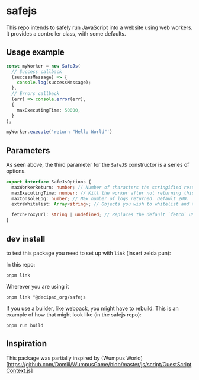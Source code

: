 # safejs

This repo intends to safely run JavaScript into a website using web workers. It provides a controller class, with some defaults.

## Usage example

```ts
const myWorker = new SafeJs(
  // Success callback
  (successMessage) => {
    console.log(successMessage);
  },
  // Errors callback
  (err) => console.error(err),
  {
    maxExecutingTime: 50000,
  }
);

myWorker.execute('return "Hello World"')
```

## Parameters
As seen above, the third parameter for the `SafeJS` constructor is a series of options.

```ts
export interface SafeJsOptions {
  maxWorkerReturn: number; // Number of characters the stringified result is allowed to return. Default 10000.
  maxExecutingTime: number; // Kill the worker after not returning this number of milliseconds. Default 20000.
  maxConsoleLog: number; // Max number of logs returned. Default 200.
  extraWhitelist: Array<string>; // Objects you wish to whitelist and thus allow the user to use in their code.

  fetchProxyUrl: string | undefined; // Replaces the default `fetch` URL if provided.
}
```

## dev install

to test this package you need to set up with `link` (insert zelda pun):

In this repo:

```
pnpm link
```

Wherever you are using it

```
pnpm link "@decipad_org/safejs
```

If you use a builder, like webpack, you might have to rebuild. This is an example of how that might look like (in the safejs repo):

```
pnpm run build
```

## Inspiration

This package was partially inspired by (Wumpus World)[https://github.com/Domiii/WumpusGame/blob/master/js/script/GuestScriptContext.js]
